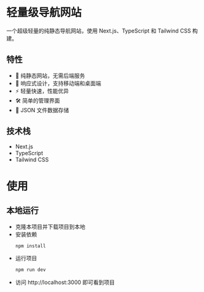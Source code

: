 # 轻量级导航网站

一个超级轻量的纯静态导航网站，使用 Next.js、TypeScript 和 Tailwind CSS 构建。

## 特性

- 🚀 纯静态网站，无需后端服务
- 📱 响应式设计，支持移动端和桌面端
- ⚡ 轻量快速，性能优异
- 🛠 简单的管理界面
- 💾 JSON 文件数据存储

## 技术栈

- Next.js
- TypeScript
- Tailwind CSS

# 使用
## 本地运行
- 克隆本项目并下载项目到本地
- 安装依赖
    ```bash
    npm install
    ```
- 运行项目
    ```bash
    npm run dev
    ```
- 访问 http://localhost:3000 即可看到项目